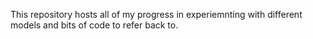 This repository hosts all of my progress in experiemnting with different models and bits of code to refer back to.
